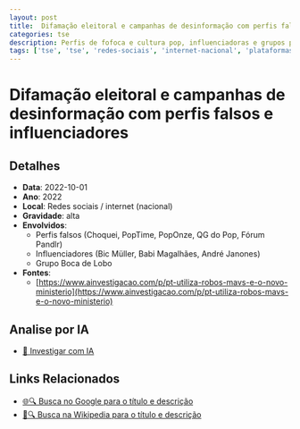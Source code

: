 ```yaml
---
layout: post
title:  Difamação eleitoral e campanhas de desinformação com perfis falsos e influenciadores
categories: tse
description: Perfis de fofoca e cultura pop, influenciadoras e grupos políticos promoveram campanhas para associar Jair Bolsonaro ao satanismo e outros temas negativos, visando romper vínculos do então candidato com o eleitorado evangélico. Entre os envolvidos, destacam-se os perfis Choquei, PopTime, PopOnze, QG do Pop, Fórum Pandlr, influenciadoras Bic Müller e Babi Magalhães, o deputado André Janones (Avante-MG) e o grupo Boca de Lobo. Vários perfis utilizaram imagens geradas por Inteligência Artificial. Não houve responsabilização ou processo pelo TSE.
tags: ['tse', 'tse', 'redes-sociais', 'internet-nacional', 'plataformas']
---
```


# Difamação eleitoral e campanhas de desinformação com perfis falsos e influenciadores

## Detalhes
- **Data**: 2022-10-01
- **Ano**: 2022
- **Local**: Redes sociais / internet (nacional)
- **Gravidade**: alta
- **Envolvidos**:
  - Perfis falsos (Choquei, PopTime, PopOnze, QG do Pop, Fórum Pandlr)
  - Influenciadores (Bic Müller, Babi Magalhães, André Janones)
  - Grupo Boca de Lobo
- **Fontes**:
  - [https://www.ainvestigacao.com/p/pt-utiliza-robos-mavs-e-o-novo-ministerio](https://www.ainvestigacao.com/p/pt-utiliza-robos-mavs-e-o-novo-ministerio)

## Analise por IA
- [🤖 Investigar com IA](https://www.perplexity.ai/search?q=%22Alexandre%20de%20Moraes%22%20Difama%C3%A7%C3%A3o%20eleitoral%20e%20campanhas%20de%20desinforma%C3%A7%C3%A3o%20com%20perfis%20falsos%20e%20influenciadores%20Perfis%20de%20fofoca%20e%20cultura%20pop%2C%20influenciadoras%20e%20grupos%20pol%C3%ADticos%20promoveram%20campanhas%20para%20associar%20Jair%20Bolsonaro%20ao%20satanismo%20e%20outros%20temas%20negativos%2C%20visando%20romper%20v%C3%ADnculos%20do%20ent%C3%A3o%20candidato%20com%20o%20eleitorado%20evang%C3%A9lico.%20Entre%20os%20envolvidos%2C%20destacam-se%20os%20perfis%20Choquei%2C%20PopTime%2C%20PopOnze%2C%20QG%20do%20Pop%2C%20F%C3%B3rum%20Pandlr%2C%20influenciadoras%20Bic%20M%C3%BCller%20e%20Babi%20Magalh%C3%A3es%2C%20o%20deputado%20Andr%C3%A9%20Janones%20%28Avante-MG%29%20e%20o%20grupo%20Boca%20de%20Lobo.%20V%C3%A1rios%20perfis%20utilizaram%20imagens%20geradas%20por%20Intelig%C3%AAncia%20Artificial.%20N%C3%A3o%20houve%20responsabiliza%C3%A7%C3%A3o%20ou%20processo%20pelo%20TSE.%20Redes%20sociais%20/%20internet%20%28nacional%29%202022)

## Links Relacionados
- [🌐🔍 Busca no Google para o título e descrição](https://www.google.com/search?q=%22Alexandre%20de%20Moraes%22%20Difama%C3%A7%C3%A3o%20eleitoral%20e%20campanhas%20de%20desinforma%C3%A7%C3%A3o%20com%20perfis%20falsos%20e%20influenciadores%20Perfis%20de%20fofoca%20e%20cultura%20pop%2C%20influenciadoras%20e%20grupos%20pol%C3%ADticos%20promoveram%20campanhas%20para%20associar%20Jair%20Bolsonaro%20ao%20satanismo%20e%20outros%20temas%20negativos%2C%20visando%20romper%20v%C3%ADnculos%20do%20ent%C3%A3o%20candidato%20com%20o%20eleitorado%20evang%C3%A9lico.%20Entre%20os%20envolvidos%2C%20destacam-se%20os%20perfis%20Choquei%2C%20PopTime%2C%20PopOnze%2C%20QG%20do%20Pop%2C%20F%C3%B3rum%20Pandlr%2C%20influenciadoras%20Bic%20M%C3%BCller%20e%20Babi%20Magalh%C3%A3es%2C%20o%20deputado%20Andr%C3%A9%20Janones%20%28Avante-MG%29%20e%20o%20grupo%20Boca%20de%20Lobo.%20V%C3%A1rios%20perfis%20utilizaram%20imagens%20geradas%20por%20Intelig%C3%AAncia%20Artificial.%20N%C3%A3o%20houve%20responsabiliza%C3%A7%C3%A3o%20ou%20processo%20pelo%20TSE.%20Redes%20sociais%20/%20internet%20%28nacional%29%202022)
- [📖🔍 Busca na Wikipedia para o título e descrição](https://pt.wikipedia.org/w/index.php?search=%22Alexandre%20de%20Moraes%22%20Difama%C3%A7%C3%A3o%20eleitoral%20e%20campanhas%20de%20desinforma%C3%A7%C3%A3o%20com%20perfis%20falsos%20e%20influenciadores%20Perfis%20de%20fofoca%20e%20cultura%20pop%2C%20influenciadoras%20e%20grupos%20pol%C3%ADticos%20promoveram%20campanhas%20para%20associar%20Jair%20Bolsonaro%20ao%20satanismo%20e%20outros%20temas%20negativos%2C%20visando%20romper%20v%C3%ADnculos%20do%20ent%C3%A3o%20candidato%20com%20o%20eleitorado%20evang%C3%A9lico.%20Entre%20os%20envolvidos%2C%20destacam-se%20os%20perfis%20Choquei%2C%20PopTime%2C%20PopOnze%2C%20QG%20do%20Pop%2C%20F%C3%B3rum%20Pandlr%2C%20influenciadoras%20Bic%20M%C3%BCller%20e%20Babi%20Magalh%C3%A3es%2C%20o%20deputado%20Andr%C3%A9%20Janones%20%28Avante-MG%29%20e%20o%20grupo%20Boca%20de%20Lobo.%20V%C3%A1rios%20perfis%20utilizaram%20imagens%20geradas%20por%20Intelig%C3%AAncia%20Artificial.%20N%C3%A3o%20houve%20responsabiliza%C3%A7%C3%A3o%20ou%20processo%20pelo%20TSE.%20Redes%20sociais%20/%20internet%20%28nacional%29%202022)

